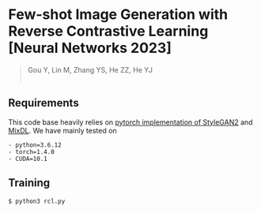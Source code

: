 # Few-shot Image Generation with Reverse Contrastive Learning [Neural Networks 2023]

> Gou Y, Lin M, Zhang YS, He ZZ, He YJ <br> <br>


## Requirements
This code base heavily relies on [pytorch implementation of StyleGAN2](https://github.com/rosinality/stylegan2-pytorch) and [MixDL](https://github.com/reyllama/mixdl). We have mainly tested on 

```
- python=3.6.12
- torch=1.4.0
- CUDA=10.1
```
## Training

```bash
$ python3 rcl.py
```
